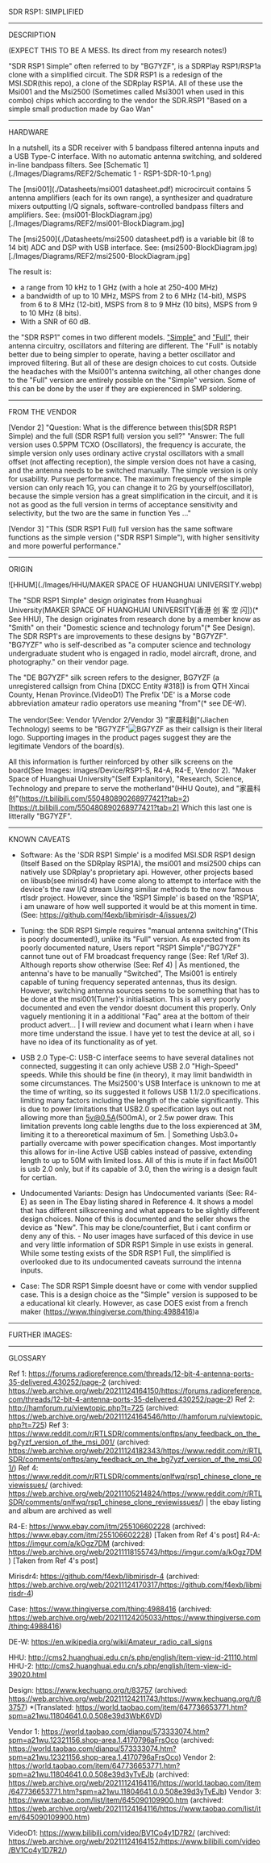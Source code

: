 SDR RSP1: SIMPLIFIED

----------------------

DESCRIPTION

(EXPECT THIS TO BE A MESS. Its direct from my research notes!)

"SDR RSP1 Simple" often referred to by "BG7YZF", is a SDRPlay RSP1/RSP1a clone with a simplified circuit. The SDR RSP1 is a redesign of the MSI.SDR(this repo), a clone of the SDRplay RSP1A. All of these use the Msi001 and the Msi2500 (Sometimes called Msi3001 when used in this combo) chips which according to the vendor the SDR.RSP1 "Based on a simple small production made by Gao Wan"

----------------------

HARDWARE

In a nutshell, its a SDR receiver with 5 bandpass filtered antenna inputs and a USB Type-C interface. With no automatic antenna switching, and soldered in-line bandpass filters. See [Schematic 1](./Images/Diagrams/REF2/Schematic 1 - RSP1-SDR-10-1.png)

The [msi001](./Datasheets/msi001 datasheet.pdf) microcircuit contains 5 antenna amplifiers (each for its own range), a synthesizer and quadrature mixers outputting I/Q signals, software-controlled bandpass filters and amplifiers. See: (msi001-BlockDiagram.jpg)[./Images/Diagrams/REF2/msi001-BlockDiagram.jpg]

The [msi2500](./Datasheets/msi2500 datasheet.pdf) is a variable bit (8 to 14 bit) ADC and DSP with USB interface. See: (msi2500-BlockDiagram.jpg)[./Images/Diagrams/REF2/msi2500-BlockDiagram.jpg]

The result is:
- a range from 10 kHz to 1 GHz (with a hole at 250-400 MHz)
- a bandwidth of up to 10 MHz,
MSPS from 2 to 6 MHz (14-bit),
MSPS from 6 to 8 MHz (12-bit),
MSPS from 8 to 9 MHz (10 bits),
MSPS from 9 to 10 MHz (8 bits).
- With a SNR of 60 dB.


the "SDR RSP1" comes in two different models. ["Simple"](https://world.taobao.com/item/647736653771.htm?spm=a21wu.11804641.0.0.508e39d3yTvEJb) and ["Full"](https://www.taobao.com/list/item/645090109900.htm), their antenna circuitry, oscillators and filtering are different. The "Full" is notably better due to being simpler to operate, having a better oscillator and improved filtering. But all of these are design choices to cut costs. Outside the headaches with the Msi001's antenna switching, all other changes done to the "Full" version are entirely possible on the "Simple" version. Some of this can be done by the user if they are expierenced in SMP soldering.

----------------------

FROM THE VENDOR

[Vendor 2] "Question: What is the difference between this(SDR RSP1 Simple) and the full (SDR RSP1 full) version you sell?"
"Answer: The full version uses 0.5PPM TCXO (Oscillators), the frequency is accurate, the simple version only uses ordinary active crystal oscillators with a small offset (not affecting reception), the simple version does not have a casing, and the antenna needs to be switched manually. The simple version is only for usability. Pursue performance. The maximum frequency of the simple version can only reach 1G, you can change it to 2G by yourself(oscillator), because the simple version has a great simplification in the circuit, and it is not as good as the full version in terms of acceptance sensitivity and selectivity, but the two are the same in function Yes ..."

[Vendor 3] "This (SDR RSP1 Full) full version has the same software functions as the simple version ("SDR RSP1 Simple"), with higher sensitivity and more powerful performance."

----------------------

ORIGIN

![HHUM](./Images/HHU/MAKER SPACE OF HUANGHUAI UNIVERSITY.webp)

The "SDR RSP1 Simple" design originates from Huanghuai University(MAKER SPACE OF HUANGHUAI UNIVERSITY[香港 创 客 空 闪])(* See HHU), The design originates from research done by a member know as "Smith" on their "Domestic science and technology forum"(* See Design). The SDR RSP1's are improvements to these designs by "BG7YZF". "BG7YZF" who is self-described as "a computer science and technology undergraduate student who is engaged in radio, model aircraft, drone, and photography." on their vendor page.

The "DE BG7YZF" silk screen refers to the designer, BG7YZF (a unregistered callsign from China [DXCC Entity #318]) is from QTH Xincai County, Henan Province.(VideoD1) The Prefix 'DE' is a Morse code abbreviation amateur radio operators use meaning "from"(* see DE-W). 

The vendor(See: Vendor 1/Vendor 2/Vendor 3) "家晨科創"(Jiachen Technology) seems to be "BG7YZF"![BG7YZF](./Images/vendor.jpg) as their callsign is their literal logo. Supporting images in the product pages suggest they are the legitimate Vendors of the board(s).

All this information is further reinforced by other silk screens on the board(See Images: images/Device/RSP1-S, R4-A, R4-E, Vendor 2). "Maker Space of Huanghuai University"(Self Explanitory), "Research, Science, Technology and prepare to serve the motherland"(HHU Qoute), and "家晨科创"(https://t.bilibili.com/550480890268977421?tab=2)[https://t.bilibili.com/550480890268977421?tab=2] Which this last one is litterally "BG7YZF".

----------------------

KNOWN CAVEATS

 - Software: As the 'SDR RSP1 Simple' is a modifed MSI.SDR RSP1 design (Itself Based on the SDRplay RSP1A), the msi001 and msi2500 chips can natively use SDRplay's proprietary api. However, other projects based on libusb(see mirisdr4) have come along to attempt to interface with the device's the raw I/Q stream Using similiar methods to the now famous rtlsdr project. However, since the 'RSP1 Simple' is based on the 'RSP1A', i am unaware of how well supported it would be at this moment in time. (See: https://github.com/f4exb/libmirisdr-4/issues/2) 
 
 - Tuning: the SDR RSP1 Simple requires "manual antenna switching"(This is poorly documented!), unlike its "Full" version. As expected from its poorly documented nature, Users report "RSP1 Simple"/"BG7YZF" cannot tune out of FM broadcast frequency range (See: Ref 1/Ref 3). Although reports show otherwise (See: Ref 4) | As mentioned, the antenna's have to be manually "Switched", The Msi001 is entirely capable of tuning frequency seperated antennas, thus its design. However, switching antenna sources seems to be something that has to be done at the msi001(Tuner)'s initialisation. This is all very poorly documented and even the vendor doesnt document this properly. Only vaguely mentioning it in a additional "Faq" area at the bottom of their product advert... | I will review and document what i learn when i have more time understand the issue. I have yet to test the device at all, so i have no idea of its functionality as of yet.
 
 - USB 2.0 Type-C: USB-C interface seems to have several datalines not connected, suggesting it can only achieve USB 2.0 "High-Speed" speeds. While this should be fine (in theory), it may limit bandwidth in some circumstances. The Msi2500's USB Interface is unknown to me at the time of writing, so its suggested it follows USB 1.1/2.0 specifications. limiting many factors including the length of the cable significantly. This is due to power limitations that USB2.0 specification lays out not allowing more than 5v@0.5A(500mA), or 2.5w power draw. This limitation prevents long cable lengths due to the loss expierenced at 3M, limiting it to a thereoretical maximum of 5m. | Something Usb3.0+ partially overcame with power specification changes. Most importantly this allows for in-line Active USB cables instead of passive, extending length to up to 50M with limited loss. All of this is mute if in fact Msi001 is usb 2.0 only, but if its capable of 3.0, then the wiring is a design fault for certian.
 
 - Undocumented Variants: Design has Undocumented variants (See: R4-E) as seen in The Ebay listing shared in Reference 4. It shows a model that has different silkscreening and what appears to be slightly different design choices. None of this is documented and the seller shows the device as "New". This may be clone/counterfiet, But i cant confirm or deny any of this. - No user images have surfaced of this device in use and very little information of SDR RSP1 Simple in use exists in general. While some testing exists of the SDR RSP1 Full, the simplified is overlooked due to its undocumented caveats surround the intenna inputs.
 
 - Case: The SDR RSP1 Simple doesnt have or come with vendor supplied case. This is a design choice as the "Simple" version is supposed to be a educational kit clearly. However, as case DOES exist from a french maker (https://www.thingiverse.com/thing:4988416)a
 
 
----------------------

FURTHER IMAGES:


 
--------------------------------------------------------------------------------------

GLOSSARY

Ref 1: https://forums.radioreference.com/threads/12-bit-4-antenna-ports-35-delivered.430252/page-2 (archived: https://web.archive.org/web/20211124164150/https://forums.radioreference.com/threads/12-bit-4-antenna-ports-35-delivered.430252/page-2)
Ref 2: http://hamforum.ru/viewtopic.php?t=725 (archived: https://web.archive.org/web/20211124164546/http://hamforum.ru/viewtopic.php?t=725)
Ref 3: https://www.reddit.com/r/RTLSDR/comments/onftps/any_feedback_on_the_bg7yzf_version_of_the_msi_001/ (archived: https://web.archive.org/web/20211124182343/https://www.reddit.com/r/RTLSDR/comments/onftps/any_feedback_on_the_bg7yzf_version_of_the_msi_001/)
Ref 4: https://www.reddit.com/r/RTLSDR/comments/qnlfwq/rsp1_chinese_clone_reviewissues/ (archived: https://web.archive.org/web/20211105214824/https://www.reddit.com/r/RTLSDR/comments/qnlfwq/rsp1_chinese_clone_reviewissues/) | the ebay listing and album are archived as well

R4-E: https://www.ebay.com/itm/255106602228 (archived: https://www.ebay.com/itm/255106602228) [Taken from Ref 4's post]
R4-A: https://imgur.com/a/kOgz7DM (archived: https://web.archive.org/web/20211118155743/https://imgur.com/a/kOgz7DM) [Taken from Ref 4's post]

Mirisdr4: https://github.com/f4exb/libmirisdr-4 (archived: https://web.archive.org/web/20211124170317/https://github.com/f4exb/libmirisdr-4)

Case: https://www.thingiverse.com/thing:4988416 (archived: https://web.archive.org/web/20211124205033/https://www.thingiverse.com/thing:4988416)

DE-W: https://en.wikipedia.org/wiki/Amateur_radio_call_signs

HHU: http://cms2.huanghuai.edu.cn/s.php/english/item-view-id-21110.html
HHU-2: http://cms2.huanghuai.edu.cn/s.php/english/item-view-id-39020.html

Design: https://www.kechuang.org/t/83757 (archived: https://web.archive.org/web/20211124211743/https://www.kechuang.org/t/83757) *(Translated: https://world.taobao.com/item/647736653771.htm?spm=a21wu.11804641.0.0.508e39d3WbK6VD)

Vendor 1: https://world.taobao.com/dianpu/573333074.htm?spm=a21wu.12321156.shop-area.1.4170796aFrsOco (archived: https://world.taobao.com/dianpu/573333074.htm?spm=a21wu.12321156.shop-area.1.4170796aFrsOco)
Vendor 2: https://world.taobao.com/item/647736653771.htm?spm=a21wu.11804641.0.0.508e39d3yTvEJb (archived: https://web.archive.org/web/20211124164116/https://world.taobao.com/item/647736653771.htm?spm=a21wu.11804641.0.0.508e39d3yTvEJb)
Vendor 3: https://www.taobao.com/list/item/645090109900.htm (archived: https://web.archive.org/web/20211124164116/https://www.taobao.com/list/item/645090109900.htm)

VideoD1: https://www.bilibili.com/video/BV1Co4y1D7R2/ (archived: https://web.archive.org/web/20211124164152/https://www.bilibili.com/video/BV1Co4y1D7R2/)
